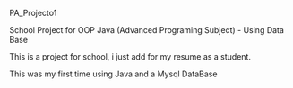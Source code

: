 PA_Projecto1


School Project for OOP Java (Advanced Programing Subject) - Using Data Base

This is a project for school, i just add for my resume as a student.

This was my first time using Java and a Mysql DataBase
